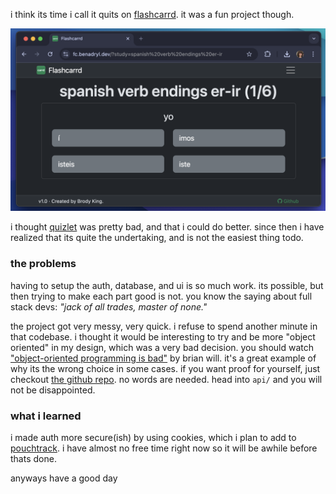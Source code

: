 i think its time i call it quits on [flashcarrd](https://fc.benadryl.dev). it was a fun project though.

<a href="/assets/img/ending-flashcarrd/screenshot.png"><img src="/assets/img/ending-flashcarrd/screenshot.png"></a>

i thought [quizlet](https://quizlet.com) was pretty bad, and that i could do better.
since then i have realized that its quite the undertaking, and is not the easiest thing todo.

### the problems

having to setup the auth, database, and ui is so much work.
its possible, but then trying to make each part good is not.
you know the saying about full stack devs:
_"jack of all trades, master of none."_

the project got very messy, very quick. i refuse to spend another minute in that codebase.
i thought it would be interesting to try and be more "object oriented" in my design, which was a very bad decision.
you should watch ["object-oriented programming is bad"](https://www.youtube.com/watch?v=QM1iUe6IofM) by brian will.
it's a great example of why its the wrong choice in some cases.
if you want proof for yourself, just checkout [the github repo](https://github.com/brodyking/flashcarrd).
no words are needed. head into `api/` and you will not be disappointed.

### what i learned

i made auth more secure(ish) by using cookies, which i plan to add to [pouchtrack](https://pt.benadryl.dev).
i have almost no free time right now so it will be awhile before thats done.

anyways have a good day
